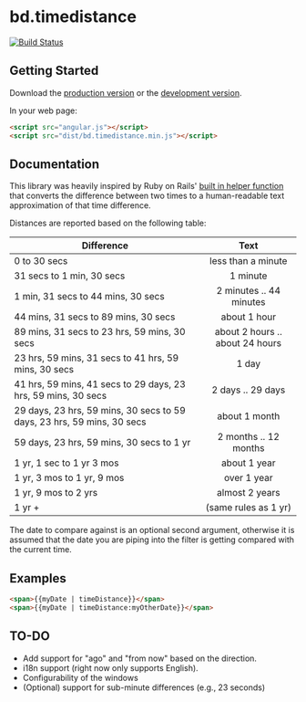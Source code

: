 # bd.timedistance
[![Build Status](https://travis-ci.org/B-Sides/angular-timedistance.png)](https://travis-ci.org/B-Sides/angular-timedistance)


## Getting Started

Download the [production version][min] or the [development version][max].

[min]: https://raw.github.com/mdesjardins/jquery-bd.timedistance/master/dist/angular-bd.timedistance.min.js
[max]: https://raw.github.com/mdesjardins/jquery-bd.timedistance/master/dist/angular-bd.timedistance.js

In your web page:

```html
<script src="angular.js"></script>
<script src="dist/bd.timedistance.min.js"></script>
```

## Documentation

This library was heavily inspired by Ruby on Rails' [built in helper function](http://apidock.com/rails/ActionView/Helpers/DateHelper/distance_of_time_in_words)
that converts the difference between two times to a human-readable text approximation of that
time difference. 

Distances are reported based on the following table:

| Difference                                                             | Text                            |
| ---------------------------------------------------------------------- |:-------------------------------:|
| 0 to 30 secs                                                           | less than a minute              |
| 31 secs to 1 min, 30 secs                                              | 1 minute                        |
| 1 min, 31 secs to 44 mins, 30 secs                                     | 2 minutes .. 44 minutes         |
| 44 mins, 31 secs to 89 mins, 30 secs                                   | about 1 hour                    |
| 89 mins, 31 secs to 23 hrs, 59 mins, 30 secs                           | about 2 hours .. about 24 hours |
| 23 hrs, 59 mins, 31 secs to 41 hrs, 59 mins, 30 secs                   | 1 day                           |
| 41 hrs, 59 mins, 41 secs to 29 days, 23 hrs, 59 mins, 30 secs          | 2 days .. 29 days               |
| 29 days, 23 hrs, 59 mins, 30 secs to 59 days, 23 hrs, 59 mins, 30 secs | about 1 month                   |
| 59 days, 23 hrs, 59 mins, 30 secs to 1 yr                              | 2 months .. 12 months           |
| 1 yr, 1 sec to 1 yr 3 mos                                              | about 1 year                    |
| 1 yr, 3 mos to 1 yr, 9 mos                                             | over 1 year                     |
| 1 yr, 9 mos to 2 yrs                                                   | almost 2 years                  |
| 1 yr +                                                                 | (same rules as 1 yr)            |

The date to compare against is an optional second argument, otherwise it is assumed
that the date you are piping into the filter is getting compared with the current
time.

## Examples

```html
<span>{{myDate | timeDistance}}</span>
<span>{{myDate | timeDistance:myOtherDate}}</span>
```

## TO-DO
* Add support for "ago" and "from now" based on the direction.
* i18n support (right now only supports English).
* Configurability of the windows
* (Optional) support for sub-minute differences (e.g., 23 seconds)
